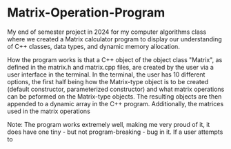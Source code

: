 # Matrix-Operation-Program
My end of semester project in 2024 for my computer algorithms class where we created a Matrix calculator program to display our understanding of C++ classes, data types, and dynamic memory allocation.

How the program works is that a C++ object of the object class "Matrix", as defined in the matrix.h and matrix.cpp files, are created by the user via a user interface in the terminal. 
In the terminal, the user has 10 different options, the first half being how the Matrix-type object is to be created (default constructor, parameterized constructor) and what matrix operations
can be peformed on the Matrix-type objects. The resulting objects are then appended to a dynamic array in the C++ program. Additionally, the matrices used in the matrix operations 


Note:
The program works extremely well,  making me very proud of it, it does have one tiny - but not program-breaking - bug in it. If a user attempts to 
